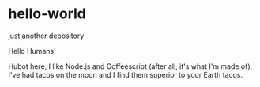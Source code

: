 # hello-world
just another depository



Hello Humans!

Hubot here, I like Node.js and Coffeescript (after all, it's what I'm made of).
I've had tacos on the moon and I find them superior to your Earth tacos.
